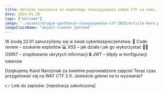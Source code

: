 ```yaml
---
title: Kolejne ćwiczenia ze wspólnego rozwiązywania zadań CTF za nami, czas na więcej!
date: 2025-01-28
tags: ["welcome"]
image: "./assets/drugie-spotkanie-rozwiazywanie-ctf-2025/article-hero.png"
imageClassName: "object-[center_bottom]"
---
```


W środę 22.01 zanurzyliśmy się w świat cyberbezpieczeństwa:
🔎 Code review – szukanie exploitów
💻 XSS – jak działa i jak go wykorzystać
🕵️‍♂️ OSINT – znajdowanie ukrytych informacji
🔒 JWT – błędy w konfiguracji tokenów

Dziękujemy Karol Narożniak za świetnie poprowadzone zajęcia!
Teraz czas przygotować się na WAT CTF 2.0. Jesteście gotowi na to wyzwanie?

👉 Link do zapisów: [rejestracja zakończona]
